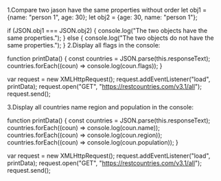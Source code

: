 1.Compare two jason have the same properties without order
let obj1 = {name: "person 1", age: 30};
let obj2 = {age: 30, name: "person 1"};

if (JSON.obj1 === JSON.obj2) {
console.log("The two objects have the same properties.");
} else {
console.log("The two objects do not have the same properties.");
}
2.Display all flags in the console:

function printData() {
const countries = JSON.parse(this.responseText);
countries.forEach((coun) => console.log(coun.flags));
}

var request = new XMLHttpRequest();
request.addEventListener("load", printData);
request.open("GET", "https://restcountries.com/v3.1/all");
request.send();

3.Display all countries name region and population in the console:

function printData() {
const countries = JSON.parse(this.responseText);
countries.forEach((coun) => console.log(coun.name));
countries.forEach((coun) => console.log(coun.region));
countries.forEach((coun) => console.log(coun.population));
}

var request = new XMLHttpRequest();
request.addEventListener("load", printData);
request.open("GET", "https://restcountries.com/v3.1/all");
request.send();
